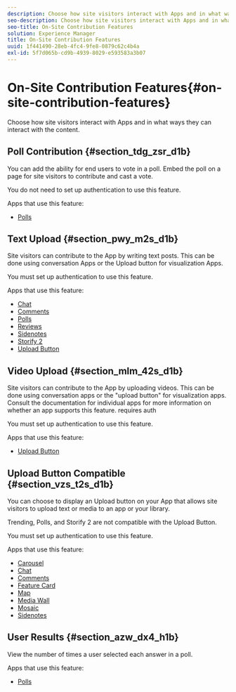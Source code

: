 ```yaml
---
description: Choose how site visitors interact with Apps and in what ways they can interact with the content.
seo-description: Choose how site visitors interact with Apps and in what ways they can interact with the content.
seo-title: On-Site Contribution Features
solution: Experience Manager
title: On-Site Contribution Features
uuid: 1f441490-28eb-4fc4-9fe8-0879c62c4b4a
exl-id: 5f7d065b-cd9b-4939-8029-e593583a3b07
---
```

# On-Site Contribution Features{#on-site-contribution-features}

Choose how site visitors interact with Apps and in what ways they can interact with the content.

## Poll Contribution {#section_tdg_zsr_d1b}

You can add the ability for end users to vote in a poll. Embed the poll on a page for site visitors to contribute and cast a vote.

You do not need to set up authentication to use this feature.

Apps that use this feature:

* [Polls](../c-about-apps/c-polls-app/c-polls-app.md#c_polls_app)

## Text Upload {#section_pwy_m2s_d1b}

Site visitors can contribute to the App by writing text posts. This can be done using conversation Apps or the Upload button for visualization Apps.

You must set up authentication to use this feature.

Apps that use this feature:

* [Chat](../c-about-apps/c-chat-app/c-chat-app.md#c_chat_app) 
* [Comments](/help/using/c-about-apps/c-comments/c-comments.md) 
* [Polls](../c-about-apps/c-polls-app/c-polls-app.md#c_polls_app) 
* [Reviews](../c-about-apps/c-reviews-app/c-reviews-app.md#c_reviews_app) 
* [Sidenotes](../c-about-apps/c-sidenotes-app/c-sidenotes-app.md#c_sidenotes_app) 
* [Storify 2](../c-about-apps/c-storify2/c-storify2.md#c_storify2) 
* [Upload Button](../c-about-apps/c-upload-button-app/c-upload-button-app.md#c_upload_button_app)

## Video Upload {#section_mlm_42s_d1b}

Site visitors can contribute to the App by uploading videos. This can be done using conversation apps or the "upload button" for visualization apps. Consult the documentation for individual apps for more information on whether an app supports this feature. requires auth

You must set up authentication to use this feature.

Apps that use this feature:

* [Upload Button](../c-about-apps/c-upload-button-app/c-upload-button-app.md#c_upload_button_app)

## Upload Button Compatible {#section_vzs_t2s_d1b}

You can choose to display an Upload button on your App that allows site visitors to upload text or media to an app or your library.

Trending, Polls, and Storify 2 are not compatible with the Upload Button.

You must set up authentication to use this feature.

Apps that use this feature:

* [Carousel](../c-about-apps/c-carousel-app/c-carousel-app.md#c_carousel_app) 
* [Chat](../c-about-apps/c-chat-app/c-chat-app.md#c_chat_app) 
* [Comments](/help/using/c-about-apps/c-comments/c-comments.md) 
* [Feature Card](../c-about-apps/c-feature-card-app/c-feature-card-app.md#c_feature_card_app) 
* [Map](../c-about-apps/c-map-app/c-map-app.md#c_map_app) 
* [Media Wall](../c-about-apps/c-media-wall-app/c-media-wall-app.md#c_media_wall_app) 
* [Mosaic](../c-about-apps/c-mosaic-app/c-mosaic-app.md#c_mosaic_app) 
* [Sidenotes](../c-about-apps/c-sidenotes-app/c-sidenotes-app.md#c_sidenotes_app)

## User Results {#section_azw_dx4_h1b}

View the number of times a user selected each answer in a poll.

Apps that use this feature:

* [Polls](../c-about-apps/c-polls-app/c-polls-app.md#c_polls_app)
